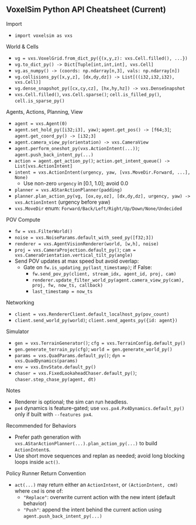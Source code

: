 ## VoxelSim Python API Cheatsheet (Current)

Import
- `import voxelsim as vxs`

World & Cells
- `vg = vxs.VoxelGrid.from_dict_py({(x,y,z): vxs.Cell.filled(), ...})`
- `vg.to_dict_py() -> Dict[Tuple[int,int,int], vxs.Cell]`
- `vg.as_numpy() -> (coords: np.ndarray[n,3], vals: np.ndarray[n])`
- `vg.collisions_py([x,y,z], [dx,dy,dz]) -> List[((i32,i32,i32), vxs.Cell)]`
- `vg.dense_snapshot_py([cx,cy,cz], [hx,hy,hz]) -> vxs.DenseSnapshot`
- `vxs.Cell.filled()`, `vxs.Cell.sparse()`; `cell.is_filled_py()`, `cell.is_sparse_py()`

Agents, Actions, Planning, View
- `agent = vxs.Agent(0)`
- `agent.set_hold_py([i32;i3], yaw)`; `agent.get_pos() -> [f64;3]`; `agent.get_coord_py() -> [i32;3]`
- `agent.camera_view_py(orientation) -> vxs.CameraView`
- `agent.perform_oneshot_py(vxs.ActionIntent(...))`; `agent.push_back_intent_py(...)`
- `action = agent.get_action_py()`; `action.get_intent_queue() -> List[vxs.ActionIntent]`
- `intent = vxs.ActionIntent(urgency, yaw, [vxs.MoveDir.Forward, ...], None)`
  - Use non-zero `urgency` in [0.1, 1.0]; avoid 0.0
- `planner = vxs.AStarActionPlanner(padding)`
- `planner.plan_action_py(vg, [ox,oy,oz], [dx,dy,dz], urgency, yaw) -> vxs.ActionIntent`  (urgency before yaw)
- `vxs.MoveDir` enum: `Forward/Back/Left/Right/Up/Down/None/Undecided`

POV Compute
- `fw = vxs.FilterWorld()`
- `noise = vxs.NoiseParams.default_with_seed_py([f32;3])`
- `renderer = vxs.AgentVisionRenderer(world, [w,h], noise)`
- `proj = vxs.CameraProjection.default_py()`; `cam = vxs.CameraOrientation.vertical_tilt_py(angle)`
- Send POV updates at max speed but avoid overlap:
  - Gate on `fw.is_updating_py(last_timestamp)`; if False:
    - `fw.send_pov_py(client, stream_idx, agent_id, proj, cam)`
    - `renderer.update_filter_world_py(agent.camera_view_py(cam), proj, fw, now_ts, callback)`
    - `last_timestamp = now_ts`

Networking
- `client = vxs.RendererClient.default_localhost_py(pov_count)`
- `client.send_world_py(world)`; `client.send_agents_py({id: agent})`

Simulator
- `gen = vxs.TerrainGenerator()`; `cfg = vxs.TerrainConfig.default_py()`
- `gen.generate_terrain_py(cfg)`; `world = gen.generate_world_py()`
- `params = vxs.QuadParams.default_py()`; `dyn = vxs.QuadDynamics(params)`
- `env = vxs.EnvState.default_py()`
- `chaser = vxs.FixedLookaheadChaser.default_py()`; `chaser.step_chase_py(agent, dt)`

Notes
- Renderer is optional; the sim can run headless.
- `px4` dynamics is feature-gated; use `vxs.px4.Px4Dynamics.default_py()` only if built with `--features px4`.

Recommended for Behaviors
- Prefer path generation with `vxs.AStarActionPlanner(...).plan_action_py(...)` to build `ActionIntent`s.
- Use short move sequences and replan as needed; avoid long blocking loops inside `act()`.

Policy Runner Return Convention
- `act(...)` may return either an `ActionIntent`, or `(ActionIntent, cmd)` where `cmd` is one of:
  - `"Replace"`: overwrite current action with the new intent (default behavior)
  - `"Push"`: append the intent behind the current action using `agent.push_back_intent_py(...)`
